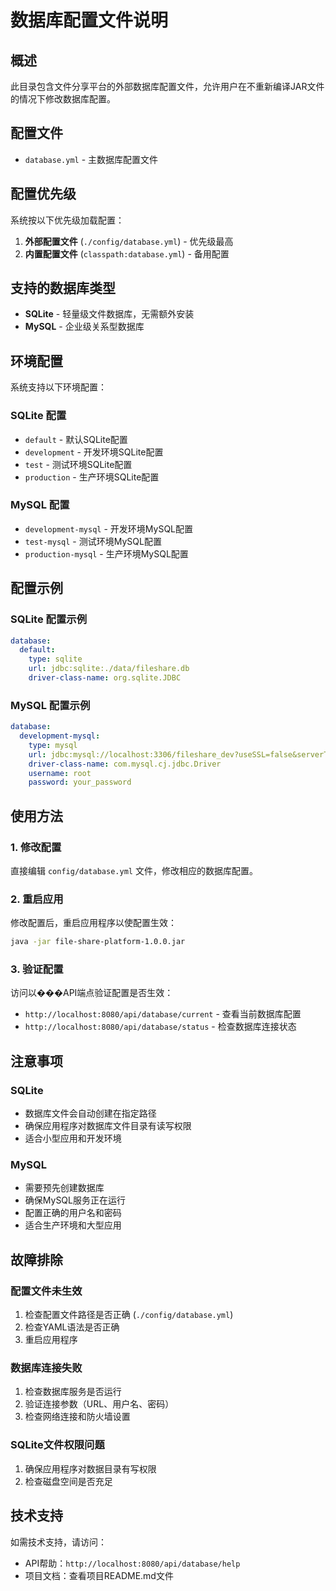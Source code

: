 # 数据库配置文件说明

## 概述
此目录包含文件分享平台的外部数据库配置文件，允许用户在不重新编译JAR文件的情况下修改数据库配置。

## 配置文件
- `database.yml` - 主数据库配置文件

## 配置优先级
系统按以下优先级加载配置：
1. **外部配置文件** (`./config/database.yml`) - 优先级最高
2. **内置配置文件** (`classpath:database.yml`) - 备用配置

## 支持的数据库类型
- **SQLite** - 轻量级文件数据库，无需额外安装
- **MySQL** - 企业级关系型数据库

## 环境配置
系统支持以下环境配置：

### SQLite 配置
- `default` - 默认SQLite配置
- `development` - 开发环境SQLite配置
- `test` - 测试环境SQLite配置
- `production` - 生产环境SQLite配置

### MySQL 配置
- `development-mysql` - 开发环境MySQL配置
- `test-mysql` - 测试环境MySQL配置
- `production-mysql` - 生产环境MySQL配置

## 配置示例

### SQLite 配置示例
```yaml
database:
  default:
    type: sqlite
    url: jdbc:sqlite:./data/fileshare.db
    driver-class-name: org.sqlite.JDBC
```

### MySQL 配置示例
```yaml
database:
  development-mysql:
    type: mysql
    url: jdbc:mysql://localhost:3306/fileshare_dev?useSSL=false&serverTimezone=UTC&allowPublicKeyRetrieval=true
    driver-class-name: com.mysql.cj.jdbc.Driver
    username: root
    password: your_password
```

## 使用方法

### 1. 修改配置
直接编辑 `config/database.yml` 文件，修改相应的数据库配置。

### 2. 重启应用
修改配置后，重启应用程序以使配置生效：
```bash
java -jar file-share-platform-1.0.0.jar
```

### 3. 验证配置
访问以���API端点验证配置是否生效：
- `http://localhost:8080/api/database/current` - 查看当前数据库配置
- `http://localhost:8080/api/database/status` - 检查数据库连接状态

## 注意事项

### SQLite
- 数据库文件会自动创建在指定路径
- 确保应用程序对数据库文件目录有读写权限
- 适合小型应用和开发环境

### MySQL
- 需要预先创建数据库
- 确保MySQL服务正在运行
- 配置正确的用户名和密码
- 适合生产环境和大型应用

## 故障排除

### 配置文件未生效
1. 检查配置文件路径是否正确 (`./config/database.yml`)
2. 检查YAML语法是否正确
3. 重启应用程序

### 数据库连接失败
1. 检查数据库服务是否运行
2. 验证连接参数（URL、用户名、密码）
3. 检查网络连接和防火墙设置

### SQLite文件权限问题
1. 确保应用程序对数据目录有写权限
2. 检查磁盘空间是否充足

## 技术支持
如需技术支持，请访问：
- API帮助：`http://localhost:8080/api/database/help`
- 项目文档：查看项目README.md文件